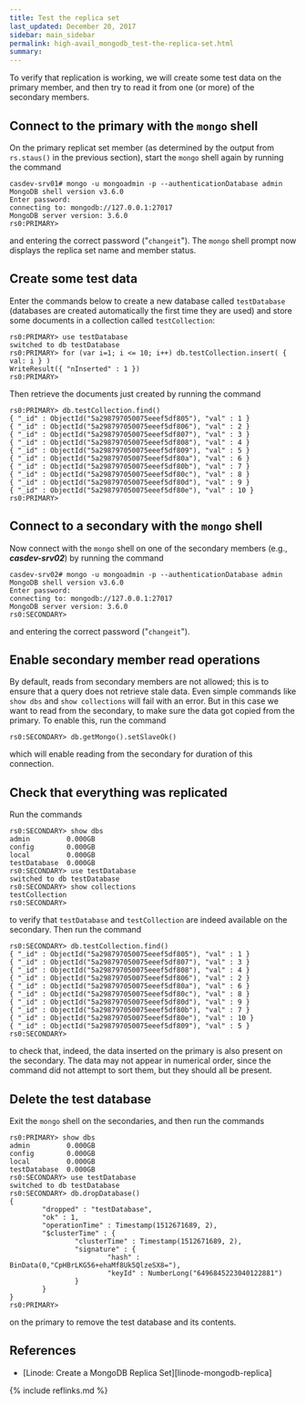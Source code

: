 ```yaml
---
title: Test the replica set
last_updated: December 20, 2017
sidebar: main_sidebar
permalink: high-avail_mongodb_test-the-replica-set.html
summary:
---
```


To verify that replication is working, we will create some test data on the primary member, and then try to read it from one (or more) of the secondary members.

## Connect to the primary with the `mongo` shell

On the primary replicat set member (as determined by the output from `rs.staus()` in the previous section), start the `mongo` shell again by running the command

<div class="language-console highlighter-rouge"><pre class="highlight"><code><span class="ni">casdev-srv01# </span><span class="nc">mongo</span><span class="kv"> -u mongoadmin -p --authenticationDatabase admin
</span>MongoDB shell version v3.6.0
<span class="ni">Enter password:</span>
connecting to: mongodb://127.0.0.1:27017
MongoDB server version: 3.6.0
<span class="ni">rs0:PRIMARY&gt; </span>
</code></pre>
</div>

and entering the correct password ("`changeit`"). The `mongo` shell prompt now displays the replica set name and member status.

## Create some test data

Enter the commands below to create a new database called `testDatabase` (databases are created automatically the first time they are used) and store some documents in a collection called `testCollection`:

<div class="language-console highlighter-rouge"><pre class="highlight"><code><span class="ni">rs0:PRIMARY&gt; </span><span class="nc">use</span><span class="kv"> testDatabase</span>
switched to db testDatabase
<span class="ni">rs0:PRIMARY&gt; </span><span class="nc">for</span><span class="kv"> (var i=1; i &lt;= 10; i++) db.testCollection.insert( { val: i } )</span>
WriteResult({ "nInserted" : 1 })
<span class="ni">rs0:PRIMARY&gt; </span>
</code></pre>
</div>

Then retrieve the documents just created by running the command

<div class="language-console highlighter-rouge"><pre class="highlight"><code><span class="ni">rs0:PRIMARY&gt; </span><span class="nc">db.testCollection.find()</span>
{ "_id" : ObjectId("5a298797050075eeef5df805"), "val" : 1 }
{ "_id" : ObjectId("5a298797050075eeef5df806"), "val" : 2 }
{ "_id" : ObjectId("5a298797050075eeef5df807"), "val" : 3 }
{ "_id" : ObjectId("5a298797050075eeef5df808"), "val" : 4 }
{ "_id" : ObjectId("5a298797050075eeef5df809"), "val" : 5 }
{ "_id" : ObjectId("5a298797050075eeef5df80a"), "val" : 6 }
{ "_id" : ObjectId("5a298797050075eeef5df80b"), "val" : 7 }
{ "_id" : ObjectId("5a298797050075eeef5df80c"), "val" : 8 }
{ "_id" : ObjectId("5a298797050075eeef5df80d"), "val" : 9 }
{ "_id" : ObjectId("5a298797050075eeef5df80e"), "val" : 10 }
<span class="ni">rs0:PRIMARY&gt; </span>
</code></pre>
</div>

## Connect to a secondary with the `mongo` shell

Now connect with the `mongo` shell on one of the secondary members (e.g., ***casdev-srv02***) by running the command

<div class="language-console highlighter-rouge"><pre class="highlight"><code><span class="ni">casdev-srv02# </span><span class="nc">mongo</span><span class="kv"> -u mongoadmin -p --authenticationDatabase admin
</span>MongoDB shell version v3.6.0
<span class="ni">Enter password:</span>
connecting to: mongodb://127.0.0.1:27017
MongoDB server version: 3.6.0
<span class="ni">rs0:SECONDARY&gt;</span>
</code></pre>
</div>

and entering the correct password ("`changeit`").

## Enable secondary member read operations

By default, reads from secondary members are not allowed; this is to ensure that a query does not retrieve stale data. Even simple commands like `show dbs` and `show collections` will fail with an error. But in this case we want to read from the secondary, to make sure the data got copied from the primary. To enable this, run the command

<div class="language-console highlighter-rouge"><pre class="highlight"><code><span class="ni">rs0:SECONDARY&gt; </span><span class="nc">db.getMongo().setSlaveOk()</span>
</code></pre>
</div>

which will enable reading from the secondary for duration of this connection.

## Check that everything was replicated

Run the commands

<div class="language-console highlighter-rouge"><pre class="highlight"><code><span class="ni">rs0:SECONDARY&gt; </span><span class="nc">show</span><span class="kv"> dbs</span>
admin         0.000GB
config        0.000GB
local         0.000GB
testDatabase  0.000GB
<span class="ni">rs0:SECONDARY&gt; </span><span class="nc">use</span><span class="kv"> testDatabase</span>
switched to db testDatabase
<span class="ni">rs0:SECONDARY&gt; </span><span class="nc">show</span><span class="kv"> collections</span>
testCollection
<span class="ni">rs0:SECONDARY&gt; </span>
</code></pre>
</div>

to verify that `testDatabase` and `testCollection` are indeed available on the secondary. Then run the command

<div class="language-console highlighter-rouge"><pre class="highlight"><code><span class="ni">rs0:SECONDARY&gt; </span><span class="nc">db.testCollection.find()</span>
{ "_id" : ObjectId("5a298797050075eeef5df805"), "val" : 1 }
{ "_id" : ObjectId("5a298797050075eeef5df807"), "val" : 3 }
{ "_id" : ObjectId("5a298797050075eeef5df808"), "val" : 4 }
{ "_id" : ObjectId("5a298797050075eeef5df806"), "val" : 2 }
{ "_id" : ObjectId("5a298797050075eeef5df80a"), "val" : 6 }
{ "_id" : ObjectId("5a298797050075eeef5df80c"), "val" : 8 }
{ "_id" : ObjectId("5a298797050075eeef5df80d"), "val" : 9 }
{ "_id" : ObjectId("5a298797050075eeef5df80b"), "val" : 7 }
{ "_id" : ObjectId("5a298797050075eeef5df80e"), "val" : 10 }
{ "_id" : ObjectId("5a298797050075eeef5df809"), "val" : 5 }
<span class="ni">rs0:SECONDARY&gt; </span>
</code></pre>
</div>

to check that, indeed, the data inserted on the primary is also present on the secondary. The data may not appear in numerical order, since the command did not attempt to sort them, but they should all be present.

## Delete the test database

Exit the `mongo` shell on the secondaries, and then run the commands

<div class="language-console highlighter-rouge"><pre class="highlight"><code><span class="ni">rs0:PRIMARY&gt; </span><span class="nc">show </span><span class="kv">dbs</span>
admin         0.000GB
config        0.000GB
local         0.000GB
testDatabase  0.000GB
<span class="ni">rs0:SECONDARY&gt; </span><span class="nc">use</span><span class="kv"> testDatabase</span>
switched to db testDatabase
<span class="ni">rs0:SECONDARY&gt; </span><span class="nc">db.dropDatabase()</span>
{
        "dropped" : "testDatabase",
        "ok" : 1,
        "operationTime" : Timestamp(1512671689, 2),
        "$clusterTime" : {
                "clusterTime" : Timestamp(1512671689, 2),
                "signature" : {
                        "hash" : BinData(0,"CpHBrLKG56+ehaMf8Uk5QlzeSX8="),
                        "keyId" : NumberLong("6496845223040122881")
                }
        }
}
<span class="ni">rs0:PRIMARY&gt; </span>
</code></pre>
</div>

on the primary to remove the test database and its contents.

## References

* [Linode: Create a MongoDB Replica Set][linode-mongodb-replica]

{% include reflinks.md %}
